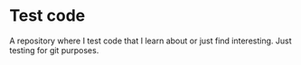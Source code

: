 # Test code
 A repository where I test code that I learn about or just find interesting. Just testing for git purposes.
